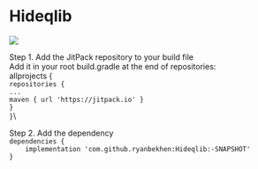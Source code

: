 # Hideqlib
[![](https://jitpack.io/v/ryanbekhen/Hideqlib.svg)](https://jitpack.io/#ryanbekhen/Hideqlib)

Step 1. Add the JitPack repository to your build file \
Add it in your root build.gradle at the end of repositories:\
    allprojects {\
    `repositories {`\
        `...`\
        `maven { url 'https://jitpack.io' }`\
    `}`\
`}`\

Step 2. Add the dependency\
`dependencies {`\
`    implementation 'com.github.ryanbekhen:Hideqlib:-SNAPSHOT'`\
`}`
